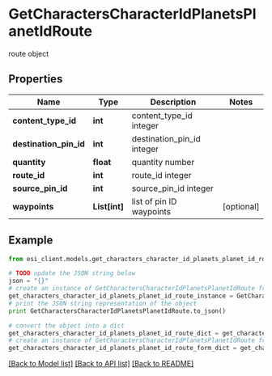 # GetCharactersCharacterIdPlanetsPlanetIdRoute

route object

## Properties

Name | Type | Description | Notes
------------ | ------------- | ------------- | -------------
**content_type_id** | **int** | content_type_id integer | 
**destination_pin_id** | **int** | destination_pin_id integer | 
**quantity** | **float** | quantity number | 
**route_id** | **int** | route_id integer | 
**source_pin_id** | **int** | source_pin_id integer | 
**waypoints** | **List[int]** | list of pin ID waypoints | [optional] 

## Example

```python
from esi_client.models.get_characters_character_id_planets_planet_id_route import GetCharactersCharacterIdPlanetsPlanetIdRoute

# TODO update the JSON string below
json = "{}"
# create an instance of GetCharactersCharacterIdPlanetsPlanetIdRoute from a JSON string
get_characters_character_id_planets_planet_id_route_instance = GetCharactersCharacterIdPlanetsPlanetIdRoute.from_json(json)
# print the JSON string representation of the object
print GetCharactersCharacterIdPlanetsPlanetIdRoute.to_json()

# convert the object into a dict
get_characters_character_id_planets_planet_id_route_dict = get_characters_character_id_planets_planet_id_route_instance.to_dict()
# create an instance of GetCharactersCharacterIdPlanetsPlanetIdRoute from a dict
get_characters_character_id_planets_planet_id_route_form_dict = get_characters_character_id_planets_planet_id_route.from_dict(get_characters_character_id_planets_planet_id_route_dict)
```
[[Back to Model list]](../README.md#documentation-for-models) [[Back to API list]](../README.md#documentation-for-api-endpoints) [[Back to README]](../README.md)


